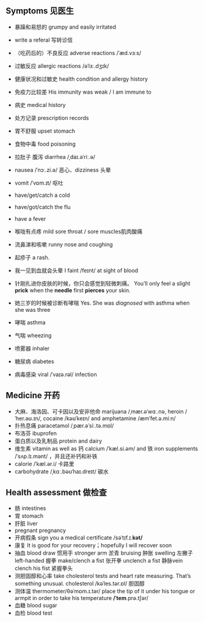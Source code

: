 ## Symptoms 见医生
+ 暴躁和易怒的  grumpy and easily irritated
+ write a referal 写转诊信

+ （吃药后的）不良反应 adverse reactions /ˈæd.vɜːs/
+ 过敏反应 allergic reactions  /əˈlɜː.dʒɪk/
+ 健康状况和过敏史 health condition and allergy history
+ 免疫力比较差 His immunity was weak / I am immune to
+ 病史 medical history
+ 处方记录 prescription records
  
+ 胃不舒服 upset stomach
+ 食物中毒 food poisoning
+ 拉肚子 腹泻 diarrhea /ˌdaɪ.əˈriː.ə/
+ nausea /ˈnɔː.zi.ə/ 恶心、dizziness 头晕
+ vomit /ˈvɒm.ɪt/ 呕吐


+ have/get/catch a cold
+ have/got/catch the flu
+ have a fever
+ 喉咙有点疼 mild sore throat / sore muscles肌肉酸痛 
+ 流鼻涕和咳嗽 runny nose and coughing
+ 起疹子 a rash.

+ 我一见到血就会头晕 I faint  /feɪnt/ at sight of blood
+ 针刚扎进你皮肤的时候，你只会感觉到轻微刺痛。 You’ll only feel a slight **prick** when the **needle** first **pierces** your skin.

+ 她三岁的时候被诊断有哮喘 Yes. She was *diagnosed* with asthma when she was three
+ 哮喘 asthma
+ 气喘 wheezing
+ 喷雾器 inhaler

+ 糖尿病 diabetes 
+ 病毒感染 viral  /ˈvaɪə.rəl/ infection 

## Medicine 开药
+ 大麻、海洛因、可卡因以及安非他命 marijuana /ˌmær.əˈwɑː.nə, heroin /ˈher.əʊ.ɪn/, cocaine  /kəʊˈkeɪn/ and amphetamine /æmˈfet.ə.miːn/
+ 扑热息痛 paracetamol /ˌpær.əˈsiː.tə.mɒl/
+ 布洛芬 ibuprofen
+ 蛋白质以及乳制品 protein and dairy
+ 维生素 vitamin as well as 钙 calcium /ˈkæl.si.əm/ and 铁 iron supplements  /ˈsʌp.lɪ.mənt/ ，并且还补钙和补铁
+ calorie  /ˈkæl.ər.i/ 卡路里
+ carbohydrate  /ˌkɑː.bəʊˈhaɪ.dreɪt/ 碳水

## Health assessment 做检查
+ 肠 intestines
+ 胃 stomach
+ 肝脏 liver
+ pregnant pregnancy
+ 开病假条 sign you a medical certificate /səˈtɪf.ɪ.**kət/**
+ 康复 It is good for your recovery；hopefully I will recover soon
+ 抽血 blood draw 惯用手 stronger arm 淤青 bruising 肿胀 swelling 左撇子 left-handed 握拳 make/clench a fist 张开拳 unclench a fist 静脉vein clench his fist 紧握拳头
+ 测胆固醇和心率 take cholesterol tests and heart rate measuring. That’s something unusual. cholesterol /kəˈles.tər.ɒl/ 胆固醇
+ 测体温 thermometer/θəˈmɒm.ɪ.tər/ place the tip of it under his tongue or armpit in order to take his temperature  **/ˈtem**.prə.tʃər/
+ 血糖 blood sugar
+ 血检 blood test




